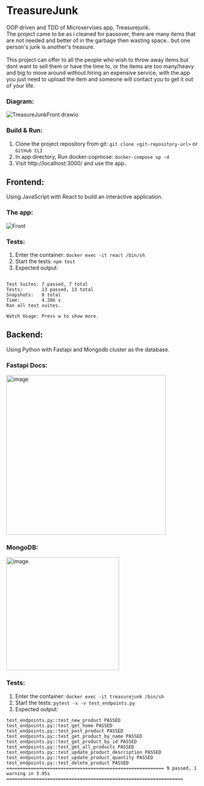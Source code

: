 # TreasureJunk

OOP driven and TDD of Microservises app, Treasurejunk.<br />
The project came to be as i cleaned for passover, there are many items that are not needed and better of in the garbage then wasting space.. but one person's junk is another's treasure.<br />
<br />
This project can offer to all the people who wish to throw away items but dont want to sell them or have the time to, or the items are too many/heavy and big to move around without hiring an expensive service, with the app you just need to upload the item and someone will contact you to get it out of your life.<br />


### Diagram:
![TreasureJunkFront drawio](https://github.com/user-attachments/assets/4d804b7d-a546-4eda-9fff-fed7adc82ef2)


### Build & Run:
1. Clone the project repository from git: `git clone <git-repository-url>` or `GitHub CLI`
2. In app directory, Run docker-copmose: `docker-compose up -d`
3. Visit http://localhost:3000/ and use the app.

## Frontend:
Using JavaScript with React to build an interactive application.

### The app:
![Front](https://github.com/EASS-HIT-2022/EASS-HIT-2022-NoyBenbenishty-Ex2/blob/master/Front.png)

### Tests:
1. Enter the container: `docker exec -it react /bin/sh`
2. Start the tests: `npm test`
3. Expected output:
````

Test Suites: 7 passed, 7 total
Tests:       13 passed, 13 total
Snapshots:   0 total
Time:        4.286 s
Ran all test suites.

Watch Usage: Press w to show more.
````

## Backend:
Using Python with Fastapi and Mongodb cluster as the database.

### Fastapi Docs:
<img width="420" alt="image" src="https://user-images.githubusercontent.com/93088356/165307172-49bb3b5f-b0b7-4c60-ad2e-79edec4d2796.png">

### MongoDB:
<img width="297" alt="image" src="https://user-images.githubusercontent.com/93088356/165307028-2ec0ff37-1d17-4ab9-b053-eeaad7da21f0.png">

### Tests:
1. Enter the container: `docker exec -it treasurejunk /bin/sh`
2. Start the tests: `pytest -s -v test_endpoints.py`
3. Expected output:
````
test_endpoints.py::test_new_product PASSED
test_endpoints.py::test_get_home PASSED
test_endpoints.py::test_post_product PASSED
test_endpoints.py::test_get_product_by_name PASSED
test_endpoints.py::test_get_product_by_id PASSED
test_endpoints.py::test_get_all_products PASSED
test_endpoints.py::test_update_product_description PASSED
test_endpoints.py::test_update_product_quantity PASSED
test_endpoints.py::test_delete_product PASSED
========================================================== 9 passed, 1 warning in 3.95s =================================================================
````






